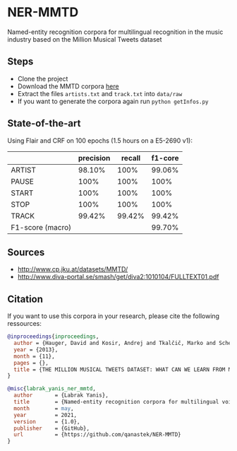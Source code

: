 # NER-MMTD
Named-entity recognition corpora for multilingual recognition in the music industry based on the Million Musical Tweets dataset

## Steps

- Clone the project
- Download the MMTD corpora [here](http://www.cp.jku.at/datasets/MMTD/)
- Extract the files `artists.txt` and `track.txt` into `data/raw`
- If you want to generate the corpora again run `python getInfos.py`

## State-of-the-art

Using Flair and CRF on 100 epochs (1.5 hours on a E5-2690 v1):

|                  | precision | recall | f1-core |
|------------------|-----------|--------|---------|
| ARTIST           | 98.10%    | 100%   | 99.06%  |
| PAUSE            | 100%      | 100%   | 100%    |
| START            | 100%      | 100%   | 100%    |
| STOP             | 100%      | 100%   | 100%    |
| TRACK            | 99.42%    | 99.42% | 99.42%  |
| F1-score (macro) |           |        | 99.70%  |

## Sources

- http://www.cp.jku.at/datasets/MMTD/
- http://www.diva-portal.se/smash/get/diva2:1010104/FULLTEXT01.pdf

## Citation

If you want to use this corpora in your research, please cite the following ressources:

```BibTeX
@inproceedings{inproceedings,
  author = {Hauger, David and Kosir, Andrej and Tkalčič, Marko and Schedl, Markus},
  year = {2013},
  month = {11},
  pages = {},
  title = {THE MILLION MUSICAL TWEETS DATASET: WHAT CAN WE LEARN FROM MICROBLOGS}
}

@misc{labrak_yanis_ner_mmtd,
  author       = {Labrak Yanis},
  title        = {Named-entity recognition corpora for multilingual voice recognition in the music industry},
  month        = may,
  year         = 2021,
  version      = {1.0},
  publisher    = {GitHub},
  url          = {https://github.com/qanastek/NER-MMTD}
}
```
